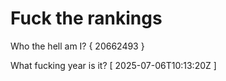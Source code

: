 # Fuck the rankings

Who the hell am I?
{ 20662493 }

What fucking year is it?
[ 2025-07-06T10:13:20Z ]
